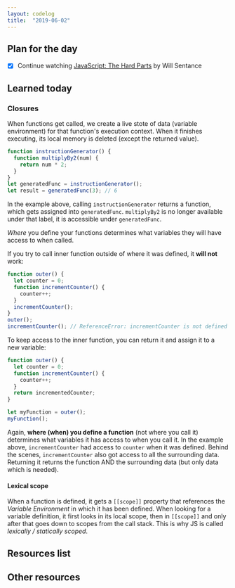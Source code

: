 ```yaml
---
layout: codelog
title:  "2019-06-02"
---
```


## Plan for the day

- [x] Continue watching [JavaScript: The Hard Parts](https://frontendmasters.com/courses/javascript-hard-parts/) by Will Sentance

## Learned today

### Closures

When functions get called, we create a live stote of data (variable environment) for that function's execution context. When it finishes executing, its local memory is deleted (except the returned value).

```javascript
function instructionGenerator() {
  function multiplyBy2(num) {
    return num * 2;
  }
}
let generatedFunc = instructionGenerator();
let result = generatedFunc(3); // 6
```

In the example above, calling `instructionGenerator` returns a function, which gets assigned into `generatedFunc`. `multiplyBy2` is no longer available under that label, it is accessible under `generatedFunc`.

*Where* you define your functions determines what variables they will have access to when called.

If you try to call inner function outside of where it was defined, it **will not** work:

```javascript
function outer() {
  let counter = 0;
  function incrementCounter() {
    counter++;
  }
  incrementCounter();
}
outer();
incrementCounter(); // ReferenceError: incrementCounter is not defined
```

To keep access to the inner function, you can return it and assign it to a new variable:

```javascript
function outer() {
  let counter = 0;
  function incrementCounter() {
    counter++;
  }
  return incrementedCounter;
}

let myFunction = outer();
myFunction();
```

Again, **where (when) you define a function** (not where you call it) determines what variables it has access to when you call it. In the example above, `incrementCounter` had access to `counter` when it was defined. Behind the scenes, `incrementCounter` also got access to all the surrounding data. Returning it returns the function AND the surrounding data (but only data which is needed).

#### Lexical scope

When a function is defined, it gets a `[[scope]]` property that references the *Variable Environment* in which it has been defined. When looking for a variable definition, it first looks in its local scope, then in `[[scope]]` and only after that goes down to scopes from the call stack. This is why JS is called *lexically / statically scoped*.

## Resources list

## Other resources